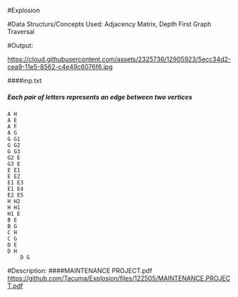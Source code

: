 #Explosion

#Data Structurs/Concepts Used:
Adjacency Matrix, Depth First Graph Traversal

#Output:

https://cloud.githubusercontent.com/assets/2325736/12905923/5ecc34d2-cea9-11e5-8562-c4e49c6076f6.jpg


	

####inp.txt
##### Each pair of letters represents an edge between two vertices

	A H
	A E
	A F
	A G
	G G1
	G G2
	G G3
	G2 E
	G3 E
	E E1
	E E2
	E1 E3
	E1 E4
	E2 E5
	H H2
	H H1
	H1 E
	B E
	B G
	C H
	C G
	D E
	D H
        D G


#Description:
####MAINTENANCE  PROJECT.pdf
https://github.com/Tacuma/Explosion/files/122505/MAINTENANCE.PROJECT.pdf




 

